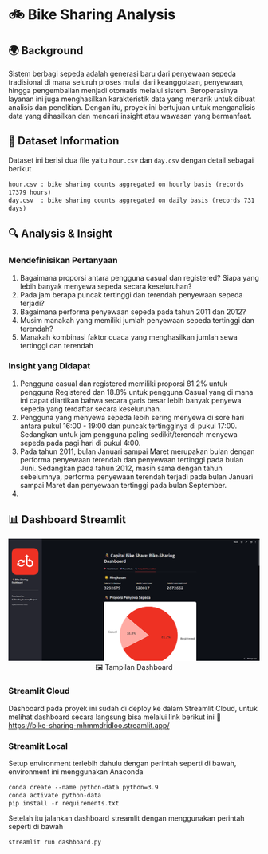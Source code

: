 # 🚲 Bike Sharing Analysis

## 🌍 Background 
Sistem berbagi sepeda adalah generasi baru dari penyewaan sepeda tradisional di mana seluruh proses mulai dari keanggotaan, penyewaan, hingga pengembalian menjadi otomatis melalui sistem. Beroperasinya layanan ini juga menghasilkan karakteristik data yang menarik untuk dibuat analisis dan penelitian. Dengan itu, proyek ini bertujuan untuk menganalisis data yang dihasilkan dan mencari insight atau wawasan yang bermanfaat.

## 📝 Dataset Information
Dataset ini berisi dua file yaitu `hour.csv` dan `day.csv` dengan detail sebagai berikut
```
hour.csv : bike sharing counts aggregated on hourly basis (records 17379 hours)
day.csv  : bike sharing counts aggregated on daily basis (records 731 days)
```
## 🔍 Analysis & Insight
### Mendefinisikan Pertanyaan
1. Bagaimana proporsi antara pengguna casual dan registered? Siapa yang lebih banyak menyewa sepeda secara keseluruhan?
2. Pada jam berapa puncak tertinggi dan terendah penyewaan sepeda terjadi?
3. Bagaimana performa penyewaan sepeda pada tahun 2011 dan 2012?
4. Musim manakah yang memiliki jumlah penyewaan sepeda tertinggi dan terendah?
5. Manakah kombinasi faktor cuaca yang menghasilkan jumlah sewa tertinggi dan terendah

### Insight yang Didapat
1. Pengguna casual dan registered memiliki proporsi 81.2% untuk pengguna Registered dan 18.8% untuk pengguna Casual yang di mana ini dapat diartikan bahwa secara garis besar lebih banyak penyewa sepeda yang terdaftar secara keseluruhan.
2. Pengguna yang menyewa sepeda lebih sering menyewa di sore hari antara pukul 16:00 - 19:00 dan puncak tertingginya di pukul 17:00. Sedangkan untuk jam pengguna paling sedikit/terendah menyewa sepeda pada pagi hari di pukul 4:00.
3. Pada tahun 2011, bulan Januari sampai Maret merupakan bulan dengan performa penyewaan terendah dan penyewaan tertinggi pada bulan Juni. Sedangkan pada tahun 2012, masih sama dengan tahun sebelumnya, performa penyewaan terendah terjadi pada bulan Januari sampai Maret dan penyewaan tertinggi pada bulan September.
4. 


## 📊 Dashboard Streamlit

<p align='center'>
  <img src='/images/dashboard-visualization.png'/>
  🖼️ Tampilan Dashboard

### Streamlit Cloud
Dashboard pada proyek ini sudah di deploy ke dalam Streamlit Cloud, untuk melihat dashboard secara langsung bisa melalui link berikut ini 🔗 https://bike-sharing-mhmmdridloo.streamlit.app/

### Streamlit Local
Setup environment terlebih dahulu dengan perintah seperti di bawah, environment ini menggunakan Anaconda
```
conda create --name python-data python=3.9
conda activate python-data
pip install -r requirements.txt
```
Setelah itu jalankan dashboard streamlit dengan menggunakan perintah seperti di bawah
```
streamlit run dashboard.py
```
